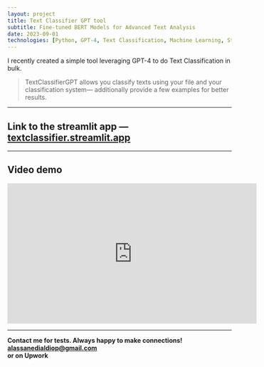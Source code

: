 ```yaml
---
layout: project
title: Text Classifier GPT tool
subtitle: Fine-tuned BERT Models for Advanced Text Analysis
date: 2023-09-01
technologies: [Python, GPT-4, Text Classification, Machine Learning, Streamlit]
---
```


I recently created a simple tool leveraging GPT-4 to do Text Classification in bulk.

> TextClassifierGPT allows you classify texts using your file and your classification system— additionally provide a few examples for better results.

---

## Link to the streamlit app — [textclassifier.streamlit.app](https://textclassifier.streamlit.app/)

---

## Video demo

<iframe width="560" height="315" src="https://www.youtube.com/embed/MObBUx3PQwc" title="YouTube video player" frameborder="0" allow="accelerometer; autoplay; clipboard-write; encrypted-media; gyroscope; picture-in-picture; web-share" allowfullscreen></iframe>

---

**Contact me for tests. Always happy to make connections!**  
**alassanedialdiop@gmail.com**  
**or on Upwork**